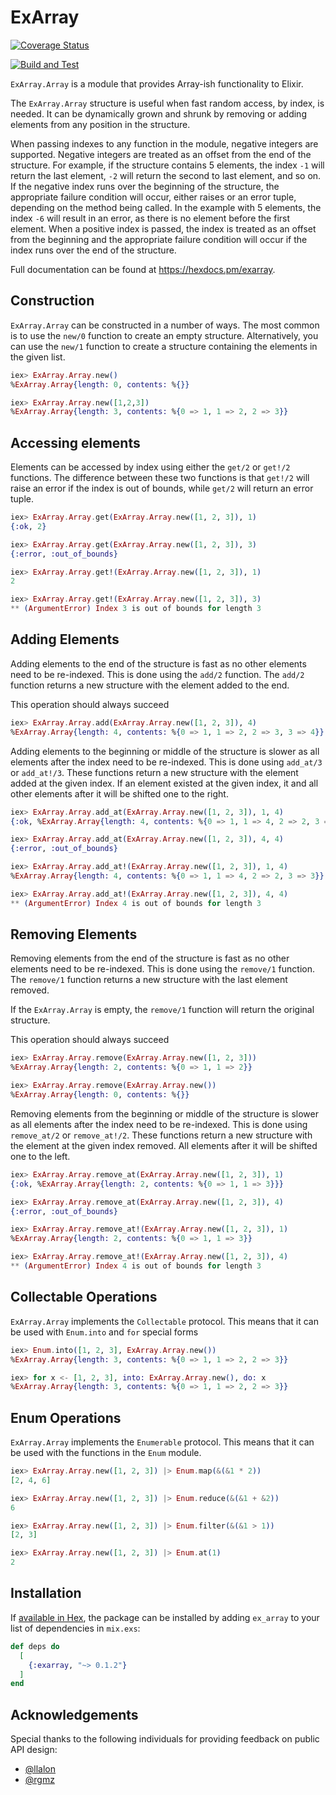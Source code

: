 # ExArray

[![Coverage Status](https://coveralls.io/repos/github/tajacks/ex-array/badge.svg?branch=main)](https://coveralls.io/github/tajacks/ex-array?branch=main)

[![Build and Test](https://github.com/tajacks/ex-array/actions/workflows/elixir-build-and-test.yml/badge.svg)](https://github.com/tajacks/ex-array/actions/workflows/elixir-build-and-test.yml)

`ExArray.Array` is a module that provides Array-ish functionality to Elixir.

The `ExArray.Array` structure is useful when fast random access, by index, is needed. It can be dynamically grown 
and shrunk by removing or adding elements from any position in the structure. 

When passing indexes to any function in the module, negative integers are supported. Negative integers are treated as 
an offset from the end of the structure. For example, if the structure contains 5 elements, the index `-1` will return 
the last element, `-2` will return the second to last element, and so on. If the negative index runs over the beginning
of the structure, the appropriate failure condition will occur, either raises or an error tuple, depending on the 
method being called. In the example with 5 elements, the index `-6` will result in an error, as there is no element 
before the first element. When a positive index is passed, the index is treated as an offset from the beginning and 
the appropriate failure condition will occur if the index runs over the end of the structure.

Full documentation can be found at <https://hexdocs.pm/exarray>.


## Construction

`ExArray.Array` can be constructed in a number of ways. The most common is to use the `new/0` 
function to create an empty structure. Alternatively, you can use the `new/1` function to create a structure
containing the elements in the given list.

```elixir 
iex> ExArray.Array.new()
%ExArray.Array{length: 0, contents: %{}}

iex> ExArray.Array.new([1,2,3])
%ExArray.Array{length: 3, contents: %{0 => 1, 1 => 2, 2 => 3}}
```

## Accessing elements

Elements can be accessed by index using either the `get/2` or `get!/2` functions. The difference between these two 
functions is that `get!/2` will raise an error if the index is out of bounds, while `get/2` will return an error 
tuple. 

```elixir
iex> ExArray.Array.get(ExArray.Array.new([1, 2, 3]), 1)
{:ok, 2}

iex> ExArray.Array.get(ExArray.Array.new([1, 2, 3]), 3)
{:error, :out_of_bounds}

iex> ExArray.Array.get!(ExArray.Array.new([1, 2, 3]), 1)
2

iex> ExArray.Array.get!(ExArray.Array.new([1, 2, 3]), 3)
** (ArgumentError) Index 3 is out of bounds for length 3
```

## Adding Elements

Adding elements to the end of the structure is fast as no other elements need to be re-indexed. This is done using 
the `add/2` function. The `add/2` function returns a new structure with the element added to the end. 

This operation should always succeed

```elixir
iex> ExArray.Array.add(ExArray.Array.new([1, 2, 3]), 4)
%ExArray.Array{length: 4, contents: %{0 => 1, 1 => 2, 2 => 3, 3 => 4}}
```

Adding elements to the beginning or middle of the structure is slower as all elements after the index need to be 
re-indexed. This is done using `add_at/3` or `add_at!/3`. These functions return a new structure with the element added at the given index. If an element existed at the given index, it and all other elements after it will be shifted one to the right. 

```elixir 
iex> ExArray.Array.add_at(ExArray.Array.new([1, 2, 3]), 1, 4) 
{:ok, %ExArray.Array{length: 4, contents: %{0 => 1, 1 => 4, 2 => 2, 3 => 3}}}

iex> ExArray.Array.add_at(ExArray.Array.new([1, 2, 3]), 4, 4)
{:error, :out_of_bounds}

iex> ExArray.Array.add_at!(ExArray.Array.new([1, 2, 3]), 1, 4)
%ExArray.Array{length: 4, contents: %{0 => 1, 1 => 4, 2 => 2, 3 => 3}}

iex> ExArray.Array.add_at!(ExArray.Array.new([1, 2, 3]), 4, 4)
** (ArgumentError) Index 4 is out of bounds for length 3
```

## Removing Elements 

Removing elements from the end of the structure is fast as no other elements need to be re-indexed. This is done 
using the `remove/1` function. The `remove/1` function returns a new structure with the last element removed. 

If the `ExArray.Array` is empty, the `remove/1` function will return the original structure.

This operation should always succeed

```elixir 
iex> ExArray.Array.remove(ExArray.Array.new([1, 2, 3]))
%ExArray.Array{length: 2, contents: %{0 => 1, 1 => 2}}

iex> ExArray.Array.remove(ExArray.Array.new())
%ExArray.Array{length: 0, contents: %{}}
```

Removing elements from the beginning or middle of the structure is slower as all elements after the index need to be
re-indexed. This is done using `remove_at/2` or `remove_at!/2`. These functions return a new structure with the 
element at the given index removed. All elements after it will be shifted one to the left. 

```elixir
iex> ExArray.Array.remove_at(ExArray.Array.new([1, 2, 3]), 1)
{:ok, %ExArray.Array{length: 2, contents: %{0 => 1, 1 => 3}}}

iex> ExArray.Array.remove_at(ExArray.Array.new([1, 2, 3]), 4)
{:error, :out_of_bounds}

iex> ExArray.Array.remove_at!(ExArray.Array.new([1, 2, 3]), 1)
%ExArray.Array{length: 2, contents: %{0 => 1, 1 => 3}}

iex> ExArray.Array.remove_at!(ExArray.Array.new([1, 2, 3]), 4)
** (ArgumentError) Index 4 is out of bounds for length 3
```

## Collectable Operations 

`ExArray.Array` implements the `Collectable` protocol. This means that it can be used with `Enum.into` and `for` 
special forms

```elixir
iex> Enum.into([1, 2, 3], ExArray.Array.new())
%ExArray.Array{length: 3, contents: %{0 => 1, 1 => 2, 2 => 3}}

iex> for x <- [1, 2, 3], into: ExArray.Array.new(), do: x
%ExArray.Array{length: 3, contents: %{0 => 1, 1 => 2, 2 => 3}}
```

## Enum Operations

`ExArray.Array` implements the `Enumerable` protocol. This means that it can be used with the functions 
in the `Enum` module. 

```elixir 
iex> ExArray.Array.new([1, 2, 3]) |> Enum.map(&(&1 * 2))
[2, 4, 6]

iex> ExArray.Array.new([1, 2, 3]) |> Enum.reduce(&(&1 + &2))
6

iex> ExArray.Array.new([1, 2, 3]) |> Enum.filter(&(&1 > 1))
[2, 3]

iex> ExArray.Array.new([1, 2, 3]) |> Enum.at(1)
2
```

## Installation

If [available in Hex](https://hex.pm/docs/publish), the package can be installed
by adding `ex_array` to your list of dependencies in `mix.exs`:

```elixir
def deps do
  [
    {:exarray, "~> 0.1.2"}
  ]
end
```


## Acknowledgements

Special thanks to the following individuals for providing feedback on public API design:

- [@llalon](https://github.com/llalon)
- [@rgmz](https://github.com/rgmz)

